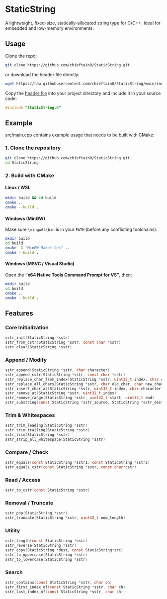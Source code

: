 # StaticString

A lightweight, fixed-size, statically-allocated string type for C/C++. Ideal for embedded and low-memory environments.

## Usage

Clone the repo:

```bash
git clone https://github.com/chieftain0/StaticString.git
```

or download the header file directly:

```bash
wget https://raw.githubusercontent.com/chieftain0/StaticString/main/include/StaticString.h -O StaticString.h
```

Copy the [header file](include/StaticString.h) into your project directory and include it in your source code:

```c
#include "StaticString.h"
```

## Example

[src/main.cpp](src/main.cpp) contains example usage that needs to be built with CMake:

### 1. Clone the repository

```bash
git clone https://github.com/chieftain0/StaticString.git
cd StaticString
```

### 2. Build with CMake

#### Linux / WSL

```bash
mkdir build && cd build
cmake ..
cmake --build .
```

#### Windows (MinGW)

Make sure `\mingw64\bin` is in your `PATH` (before any conflicting toolchains).

```bash
mkdir build
cd build
cmake -G "MinGW Makefiles" ..
cmake --build .
```

#### Windows (MSVC / Visual Studio)

Open the **“x64 Native Tools Command Prompt for VS”**, then:

```bash
mkdir build
cd build
cmake ..
cmake --build .
```

## Features

### Core Initialization

```c
sstr_init(StaticString *sstr) 
sstr_from_cstr(StaticString *sstr, const char *cstr) 
sstr_clear(StaticString *sstr) 
```

### Append / Modify

```c
sstr_append(StaticString *sstr, char character)
sstr_append_cstr(StaticString *sstr, const char *cstr) 
sstr_replace_char_from_index(StaticString *sstr, uint32_t index, char character) 
sstr_replace_all_chars(StaticString *sstr, char old_char, char new_char) 
sstr_insert_char_at(StaticString *sstr, uint32_t index, char character) 
sstr_remove_at(StaticString *sstr, uint32_t index) 
sstr_remove_range(StaticString *sstr, uint32_t start, uint32_t end) 
sstr_substring(const StaticString *sstr_source, StaticString *sstr_dest, uint32_t start, uint32_t end) 
```

### Trim & Whitespaces

```c
sstr_trim_leading(StaticString *sstr)
sstr_trim_trailing(StaticString *sstr)
sstr_trim(StaticString *sstr)
sstr_strip_all_whitespace(StaticString *sstr)
```

### Compare / Check

```c
sstr_equals(const StaticString *sstr1, const StaticString *sstr2)
sstr_equals_cstr(const StaticString *sstr, const char*cstr)
```

### Read / Access

```c
sstr_to_cstr(const StaticString *sstr)
```

### Removal / Truncate

```c
sstr_pop(StaticString *sstr)
sstr_truncate(StaticString *sstr, uint32_t new_length)
```

### Utility

```c
sstr_length(const StaticString *sstr)
sstr_reverse(StaticString *sstr)
sstr_copy(StaticString *dest, const StaticString*src)
sstr_to_uppercase(StaticString *sstr)
sstr_to_lowercase(StaticString *sstr)
```

### Search

```c
sstr_contains(const StaticString *sstr, char ch)
sstr_first_index_of(const StaticString *sstr, char ch)
sstr_last_index_of(const StaticString *sstr, char ch)

```
